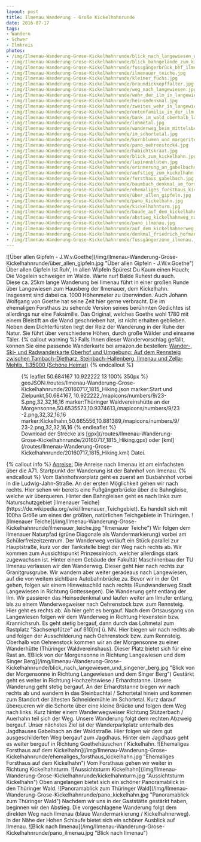 ```yaml
---
layout: post
title: Ilmenau Wanderung - Große Kickelhahnrunde
date: 2016-07-17
tags:
- Wandern
- Schwer
- Ilmkreis
photos:
- /img/Ilmenau-Wanderung-Grose-Kickelhahnrunde/blick_nach_langewiesen_und_singener_berg.jpg
- /img/Ilmenau-Wanderung-Grose-Kickelhahnrunde/blick_bahngelände_zum_kickelhahn.JPG
- /img/Ilmenau-Wanderung-Grose-Kickelhahnrunde/fussgängerbrück_bhf_ilmenau.jpg
- /img/Ilmenau-Wanderung-Grose-Kickelhahnrunde/ilmenauer_teiche.jpg
- /img/Ilmenau-Wanderung-Grose-Kickelhahnrunde/kleiner_fuchs.jpg
- /img/Ilmenau-Wanderung-Grose-Kickelhahnrunde/braundickkopffalter.jpg
- /img/Ilmenau-Wanderung-Grose-Kickelhahnrunde/weg_nach_langewiesen.jpg
- /img/Ilmenau-Wanderung-Grose-Kickelhahnrunde/wehr_der_ilm_in_langewiesen.jpg
- /img/Ilmenau-Wanderung-Grose-Kickelhahnrunde/heinsedenkmal.jpg
- /img/Ilmenau-Wanderung-Grose-Kickelhahnrunde/zweites_wehr_in_langewiesen.jpg
- /img/Ilmenau-Wanderung-Grose-Kickelhahnrunde/entenfamilie_in_der_ilm.jpg
- /img/Ilmenau-Wanderung-Grose-Kickelhahnrunde/bank_im_wald_oberhalb_langewiesen.jpg
- /img/Ilmenau-Wanderung-Grose-Kickelhahnrunde/lohmetal.jpg
- /img/Ilmenau-Wanderung-Grose-Kickelhahnrunde/wanderweg_beim_mittelsberg.jpg
- /img/Ilmenau-Wanderung-Grose-Kickelhahnrunde/im_schortetal.jpg
- /img/Ilmenau-Wanderung-Grose-Kickelhahnrunde/kornblumen_und_margeriten.jpg
- /img/Ilmenau-Wanderung-Grose-Kickelhahnrunde/pano_oehrenstock4.jpg
- /img/Ilmenau-Wanderung-Grose-Kickelhahnrunde/habichtskraut.jpg
- /img/Ilmenau-Wanderung-Grose-Kickelhahnrunde/blick_zum_kickelhahn.jpg
- /img/Ilmenau-Wanderung-Grose-Kickelhahnrunde/lupinenblüten.jpg
- /img/Ilmenau-Wanderung-Grose-Kickelhahnrunde/erinnerung_an_gabelbachrennen.jpg
- /img/Ilmenau-Wanderung-Grose-Kickelhahnrunde/aufstieg_zum_kickelhahn.jpg
- /img/Ilmenau-Wanderung-Grose-Kickelhahnrunde/forsthaus_gabelbach.jpg
- /img/Ilmenau-Wanderung-Grose-Kickelhahnrunde/baumbach_denkmal_am_forsthaus_gabelbach.jpg
- /img/Ilmenau-Wanderung-Grose-Kickelhahnrunde/ehemaliges_forsthaus_kickelhahn.jpg
- /img/Ilmenau-Wanderung-Grose-Kickelhahnrunde/über_allen_gipfeln.jpg
- /img/Ilmenau-Wanderung-Grose-Kickelhahnrunde/pano_kickelhahn.jpg
- /img/Ilmenau-Wanderung-Grose-Kickelhahnrunde/kickelhahnturm.jpg
- /img/Ilmenau-Wanderung-Grose-Kickelhahnrunde/baude_auf_dem_kickelhahn.jpg
- /img/Ilmenau-Wanderung-Grose-Kickelhahnrunde/abstieg_kickelhahnweg_nach_ilmenau.jpg
- /img/Ilmenau-Wanderung-Grose-Kickelhahnrunde/pano_ilmenau.jpg
- /img/Ilmenau-Wanderung-Grose-Kickelhahnrunde/auf_dem_kickelhahnerweg.jpg
- /img/Ilmenau-Wanderung-Grose-Kickelhahnrunde/denkmal_friedrich_hofmann.jpg
- /img/Ilmenau-Wanderung-Grose-Kickelhahnrunde/fussgängerzone_ilmenau.jpg
---
```

<div class="container"><div class="col-sm-4">![Über allen Gipfeln  - J.W.v.Goethe](/img/Ilmenau-Wanderung-Grose-Kickelhahnrunde/über_allen_gipfeln.jpg "Über allen Gipfeln  - J.W.v.Goethe")</div><div class="col-sm-4">Über allen Gipfeln
Ist Ruh',
In allen Wipfeln
Spürest Du
Kaum einen Hauch;
Die Vögelein schweigen im Walde.
Warte nur! Balde
Ruhest du auch.
</div></div>
Diese ca. 25km lange Wanderung bei Ilmenau führt in einer großen Runde über Langewiesen zum Hausberg der Ilmenauer, dem Kickelhahn. Insgesamt sind dabei ca. 1000 Höhenmeter zu überwinden. Auch Johann Wolfgang von Goethe hat seine Zeit hier gerne verbracht. Die im ehemaligen Forsthaus zu sehende Version seines berühmten Gedichtes ist allerdings nur eine Faksimilie. Das Original, welches Goethe wohl 1780 mit einem Bleistift an die Wand geschrieben hat, ist nicht erhalten geblieben. Neben dem Dichterfürsten liegt der Reiz der Wanderung in der Ruhe der Natur. Sie führt über verschiedene Höhen, durch große Wälder und einsame Täler.
{% callout warning %}
Falls Ihnen dieser Wandervorschlag gefällt, können Sie eine passende Wanderkarte bei amazon.de bestellen:
<a rel="nofollow" href="https://www.amazon.de/Wander--Radwanderkarte-Oberhof-Umgebung-Steinbach-Hallenberg/dp/3895910775/ref=as_li_ss_tl?ie=UTF8&qid=1468849613&sr=8-9&keywords=wanderkarte+ilmenau&linkCode=ll1&tag=thueringergip-21&linkId=ed62e5358052bf1c4f0a5e2724df3e83">Wander-, Ski- und Radwanderkarte Oberhof und Umgebung: Auf dem Rennsteig zwischen Tambach-Dietharz, Steinbach-Hallenberg, Ilmenau und Zella-Mehlis. 1:35000 (Schöne Heimat)</a><img src="http://ir-de.amazon-adsystem.com/e/ir?t=thueringergip-21&l=as2&o=3&a=1468849613" width="1" height="1" border="0" alt="" style="border:none !important; margin:0px !important;" />
{% endcallout %}
<figure>{% leaflet 50.684167 10.922222 13 100% 350px %}
geoJSON:/routes/Ilmenau-Wanderung-Grose-Kickelhahnrunde/20160717_1815_Hiking.json
marker:Start und Zielpunkt,50.684167, 10.922222,/mapicons/numbers/9/23-S.png,32,32,16,16
marker:Thüringer Waldvereinshütte an der Morgensonne,50.6535573,10.9374613,/mapicons/numbers/9/23-2.png,32,32,16,16
marker:Kickelhahn,50.665556,10.881389,/mapicons/numbers/9/23-2.png,32,32,16,16
{% endleaflet %}<figcaption>Download der Strecke als [gpx](/routes/Ilmenau-Wanderung-Grose-Kickelhahnrunde/20160717_1815_Hiking.gpx) oder [kml](/routes/Ilmenau-Wanderung-Grose-Kickelhahnrunde/20160717_1815_Hiking.kml) Datei.</figcaption></figure>
<!-- more -->
{% callout info %}
<u>Anreise:</u> Die Anreise nach Ilmenau ist am einfachsten über die A71. Startpunkt der Wanderung ist der Bahnhof von Ilmenau.
{% endcallout %}
Vom Bahnhofsvorplatz geht es zuerst am Busbahnhof vorbei in die Ludwig-Jahn-Straße. An der ersten Möglichkeit gehen wir nach rechts. Hier sehen wir bereits eine Fußgängerbrücke über die Bahngleise, welche wir überqueren. Hinter den Bahngleisen geht es nach links zum Naturschutzgebiet [Ilmenauer Teiche](https://de.wikipedia.org/wiki/Ilmenauer_Teichgebiet). Es handelt sich mit 100ha Größe um eines der größten, natürlichen Teichgebiete in Thüringen.
![Ilmenauer Teiche](/img/Ilmenau-Wanderung-Grose-Kickelhahnrunde/ilmenauer_teiche.jpg "Ilmenauer Teiche")
Wir folgen dem Ilmenauer Naturpfad (grüne Diagonale als Wandermarkierung) vorbei am Schülerfreizeitzentrum. Der Wanderweg verläuft ein Stück parallel zur Hauptstraße, kurz vor der Tankstelle biegt der Weg nach rechts ab. Wir kommen zum Aussichtspunkt Prinzessinloch, welcher allerdings stark zugewachsen ist. Hinter einem Gebäude der Fakultät Maschinenbau der TU Ilmenau verlassen wir den Wanderweg. Dieser geht hier nach rechts zur Granitgrusgrube. Wir wandern aber weiter geradeaus nach Langewiesen, auf die von weitem sichtbare Autobahnbrücke zu. Bevor wir in der Ort gehen, folgen wir einem Hinweisschild nach rechts (Rundwanderweg Stadt Langewiesen in Richtung Gottessegen). Die Wanderung geht entlang der Ilm. Wir passieren das Heinsedenkmal und laufen weiter am Ilmufer entlang, bis zu einem Wanderwegweiser nach Oehrenstock bzw. zum Rennsteig. Hier geht es rechts ab. Ab hier geht es bergauf. Nach dem Ortsausgang von Langewiesen folgen wir dem Wanderweg in Richtung Hexenstein bzw. Krannichsruh. Es geht stetig bergauf, dann durch das Lohmetal zum Rastplatz "Sachsenpfütze" auf 610[m] ü. NN. Hier biegen wir nach rechts ab und folgen der Ausschilderung nach Oehrenstock bzw. zum Rennsteig. Oberhalb von Oehrenstock kommen wir an der Morgensonne zu einer Wanderhütte (Thüringer Waldvereinshaus). Dieser Platz bietet sich für eine Rast an.
![Blick von der Morgensonne in Richtung Langewiesen und dem Singer Berg](/img/Ilmenau-Wanderung-Grose-Kickelhahnrunde/blick_nach_langewiesen_und_singener_berg.jpg "Blick von der Morgensonne in Richtung Langewiesen und dem Singer Berg")
Gestärkt geht es weiter in Richtung Hochzeitswiese / Erhardtstanne. Unsere Wanderung geht stetig bergauf. An der Erhardtstanne biegen wir nach rechts ab und wandern in das Steinbachtal / Schortetal hinein und kommen zum Standort der ältesten Schneidemühle im Schortetal. Kurz darauf überqueren wir die Schorte über eine kleine Brücke und folgen dem Weg nach links. Kurz hinter einem Wanderwegweiser Richtung Stützerbach / Auerhahn teil sich der Weg. Unsere Wanderung folgt dem rechten Abzweig bergauf. Unser nächstes Ziel ist der Wanderparkplatz unterhalb des Jagdhauses Gabelbach an der Waldstraße. Hier folgen wir dem gut ausgeschilderten Weg bergauf zum Jagdhaus.
Hinter dem Jagdhaus geht es weiter bergauf in Richtung Goethehäuschen / Kickelhahn.
![Ehemaliges Forsthaus auf dem Kickelhahn](/img/Ilmenau-Wanderung-Grose-Kickelhahnrunde/ehemaliges_forsthaus_kickelhahn.jpg "Ehemaliges Forsthaus auf dem Kickelhahn")
Vom Forsthaus gehen wir weiter in Richtung Kickelhahnturm.
![Aussichtsturm Kickelhahn](/img/Ilmenau-Wanderung-Grose-Kickelhahnrunde/kickelhahnturm.jpg "Aussichtsturm Kickelhahn")
Oben angelangen bietet sich ein schöner Panoramablick in den Thüringer Wald.
![Panoramablick zum Thüringer Wald](/img/Ilmenau-Wanderung-Grose-Kickelhahnrunde/pano_kickelhahn.jpg "Panoramablick zum Thüringer Wald")
Nachdem wir uns in der Gaststätte gestärkt haben, beginnen wir den Abstieg. Die vorgeschlagene Wanderung folgt dem direkten Weg nach Ilmenau (blaue Wandermarkierung / Kickelhahnerweg). In der Nähe der Hohen Schlaufe bietet sich ein schöner Ausblick auf Ilmenau.
![Blick nach Ilmenau](/img/Ilmenau-Wanderung-Grose-Kickelhahnrunde/pano_ilmenau.jpg "Blick nach Ilmenau")
